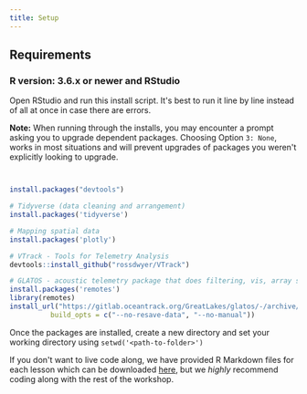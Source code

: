 ```yaml
---
title: Setup
---
```


## Requirements

### R version: 3.6.x or newer and RStudio

Open RStudio and run this install script. It's best to run it line by line instead of all at once in case there are errors.

<b>Note:</b> When running through the installs, you may encounter a prompt asking you to upgrade dependent packages. Choosing Option `3: None`, works in most situations and will prevent upgrades of packages you weren't explicitly looking to upgrade.
```r


install.packages("devtools")

# Tidyverse (data cleaning and arrangement)
install.packages('tidyverse')

# Mapping spatial data
install.packages('plotly')

# VTrack - Tools for Telemetry Analysis
devtools::install_github("rossdwyer/VTrack")

# GLATOS - acoustic telemetry package that does filtering, vis, array simulation, etc.
install.packages('remotes')
library(remotes)
install_url("https://gitlab.oceantrack.org/GreatLakes/glatos/-/archive/master/glatos-master.zip",
          build_opts = c("--no-resave-data", "--no-manual"))
```

Once the packages are installed, create a new directory and set your working directory using `setwd('<path-to-folder>')`

If you don't want to live code along, we have provided R Markdown files for each lesson which can be downloaded [here](rmarkdown.zip), but we *highly* recommend coding along with the rest of the workshop.


